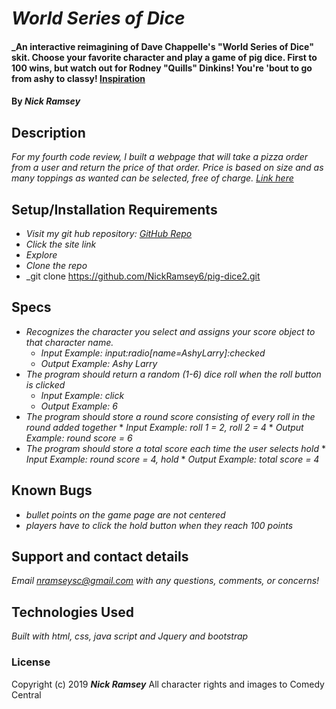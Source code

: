 # _World Series of Dice_

#### _An interactive reimagining of Dave Chappelle's "World Series of Dice" skit. Choose your favorite character and play a game of pig dice. First to 100 wins, but watch out for Rodney "Quills" Dinkins! You're 'bout to go from ashy to classy! <a href="https://www.youtube.com/watch?v=kB5XXn0eKow">Inspiration</a>

#### By _**Nick Ramsey**_

## Description

_For my fourth code review, I built a webpage that will take a pizza order from a user and return the price of that order. Price is based on size and as many toppings as wanted can be selected, free of charge. <a href="https://nickramsey6.github.io/pig-dice2/">Link here</a>_

## Setup/Installation Requirements

* _Visit my git hub repository: <a href="https://github.com/NickRamsey6/pig-dice2">GitHub Repo</a>_
* _Click the site link_
* _Explore_
* _Clone the repo_
* _git clone https://github.com/NickRamsey6/pig-dice2.git

## Specs

* _Recognizes the character you select and assigns your score object to that character name._
    * _Input Example: input:radio[name=AshyLarry]:checked_
    * _Output Example: Ashy Larry_
* _The program should return a random (1-6) dice roll when the roll button is clicked_
    * _Input Example: click_
    * _Output Example: 6_
* _The program should store a round score consisting of every roll in the round added together_
        * _Input Example: roll 1 = 2, roll 2 = 4_
        * _Output Example: round score = 6_
* _The program should store a total score each time the user selects hold_
        * _Input Example: round score = 4, hold_
        * _Output Example: total score = 4_        

## Known Bugs

* _bullet points on the game page are not centered_
* _players have to click the hold button when they reach 100 points_

## Support and contact details

_Email nramseysc@gmail.com with any questions, comments, or concerns!_

## Technologies Used

_Built with html, css, java script and Jquery and bootstrap_

### License

Copyright (c) 2019 **_Nick Ramsey_**
All character rights and images to Comedy Central
